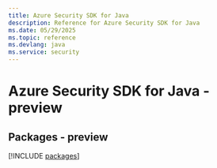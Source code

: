 ```yaml
---
title: Azure Security SDK for Java
description: Reference for Azure Security SDK for Java
ms.date: 05/29/2025
ms.topic: reference
ms.devlang: java
ms.service: security
---
```

# Azure Security SDK for Java - preview
## Packages - preview
[!INCLUDE [packages](security-index.md)]